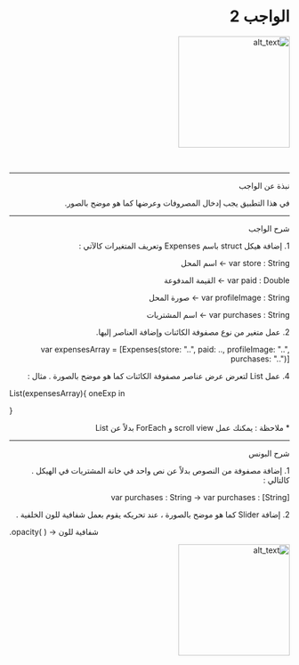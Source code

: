   <h1 align="right">الواجب 2 </h1>

<p dir="rtl">
<img src="/hw2-1.gif" width="200" alt="alt_text" title="image_tooltip">
</p>


<br>


---


<p dir="rtl">
نبذة عن الواجب</p>


<p dir="rtl">
في هذا التطبيق يجب إدخال المصروفات وعرضها كما هو موضح بالصور.</p>



---

<p dir="rtl">
شرح الواجب </p>



<p dir="rtl">
1. إضافة هيكل struct باسم Expenses وتعريف المتغيرات كالآتي :

<p dir="rtl">
var store : String   -> اسم المحل

<p dir="rtl">
var paid : Double   -> القيمة المدفوعة

<p dir="rtl">
var profileImage : String   -> صورة المحل

<p dir="rtl">
var purchases : String      ->    اسم المشتريات


<p dir="rtl">
2. عمل متغير من نوع مصفوفة الكائنات وإضافة العناصر إليها.

<p dir="rtl">
var expensesArray = [Expenses(store: "..",  paid: ..,  profileImage: "..",  purchases: "..")]

<p dir="rtl">
4. عمل List لتعرض عرض عناصر مصفوفة الكائنات كما هو موضح بالصورة . مثال :

List(expensesArray){ oneExp in

           

   }

<p dir="rtl">
* ملاحظة : يمكنك عمل scroll view و ForEach بدلاً عن List


---

<p dir="rtl">
شرح البونس</p>


<p dir="rtl">
1.  إضافة مصفوفة من النصوص بدلاً عن نص واحد في خانة المشتريات في الهيكل . كالتالي :

<p dir="rtl">
var purchases : String   ->  var purchases : [String]

 
<p dir="rtl">
2. إضافة Slider كما هو موضح بالصورة ، عند تحريكه يقوم بعمل شفافية للون الخلفية .


.opacity( )   -> شفافية للون



<p dir="rtl">
<img src="/hw2-1.gif" width="200" alt="alt_text" title="image_tooltip">
</p>
